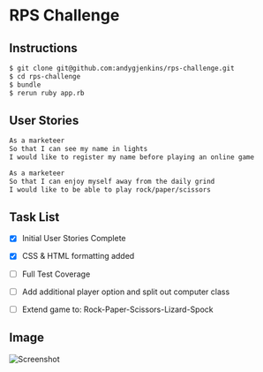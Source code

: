 # RPS Challenge


## Instructions

```sh
$ git clone git@github.com:andygjenkins/rps-challenge.git
$ cd rps-challenge
$ bundle
$ rerun ruby app.rb
```

## User Stories

```sh
As a marketeer
So that I can see my name in lights
I would like to register my name before playing an online game

As a marketeer
So that I can enjoy myself away from the daily grind
I would like to be able to play rock/paper/scissors
```

## Task List

- [x] Initial User Stories Complete
- [x] CSS & HTML formatting added
- [ ] Full Test Coverage
- [ ] Add additional player option and split out computer class
- [ ] Extend game to: Rock-Paper-Scissors-Lizard-Spock


## Image

![Screenshot](http://i.imgur.com/qhQoss5.png)
